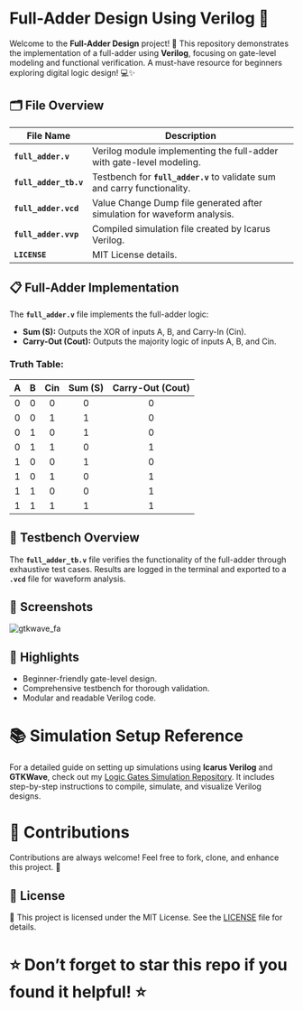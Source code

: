 # Full-Adder Design Using Verilog 🚀

Welcome to the **Full-Adder Design** project! 🎉 This repository demonstrates the implementation of a full-adder using **Verilog**, focusing on gate-level modeling and functional verification. A must-have resource for beginners exploring digital logic design! 💻✨

## 🗂 File Overview

| File Name                | Description                                                                 |
|--------------------------|-----------------------------------------------------------------------------|
| **`full_adder.v`**       | Verilog module implementing the full-adder with gate-level modeling.        |
| **`full_adder_tb.v`**    | Testbench for **`full_adder.v`** to validate sum and carry functionality.   |
| **`full_adder.vcd`**     | Value Change Dump file generated after simulation for waveform analysis.    |
| **`full_adder.vvp`**     | Compiled simulation file created by Icarus Verilog.                        |
| **`LICENSE`**            | MIT License details.                                                       |

## 📋 Full-Adder Implementation

The **`full_adder.v`** file implements the full-adder logic:

- **Sum (S):** Outputs the XOR of inputs A, B, and Carry-In (Cin).
- **Carry-Out (Cout):** Outputs the majority logic of inputs A, B, and Cin.

### Truth Table:

| A | B | Cin | Sum (S) | Carry-Out (Cout) |
|:-:|:-:|:---:|:-------:|:-----------------:|
| 0 | 0 |  0  |    0    |         0         |
| 0 | 0 |  1  |    1    |         0         |
| 0 | 1 |  0  |    1    |         0         |
| 0 | 1 |  1  |    0    |         1         |
| 1 | 0 |  0  |    1    |         0         |
| 1 | 0 |  1  |    0    |         1         |
| 1 | 1 |  0  |    0    |         1         |
| 1 | 1 |  1  |    1    |         1         |

## 📜 Testbench Overview

The **`full_adder_tb.v`** file verifies the functionality of the full-adder through exhaustive test cases. Results are logged in the terminal and exported to a **`.vcd`** file for waveform analysis.

## 📸 Screenshots
![gtkwave_fa](https://github.com/user-attachments/assets/1f02204d-0d15-4d06-9992-18eaf5f0837a)


## 🌟 Highlights

- Beginner-friendly gate-level design.
- Comprehensive testbench for thorough validation.
- Modular and readable Verilog code.

# 📚 Simulation Setup Reference

For a detailed guide on setting up simulations using **Icarus Verilog** and **GTKWave**, check out my [Logic Gates Simulation Repository](https://github.com/VarshithGovi/Logic_gates). It includes step-by-step instructions to compile, simulate, and visualize Verilog designs.

# 🤝 Contributions

Contributions are always welcome! Feel free to fork, clone, and enhance this project. 🚀

## 📜 License

📜 This project is licensed under the MIT License. See the [LICENSE](LICENSE) file for details.

# ⭐ Don’t forget to star this repo if you found it helpful! ⭐
